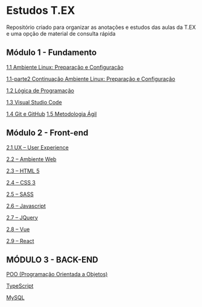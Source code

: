 # Estudos T.EX
Repositório criado para organizar as anotações e estudos das aulas da T.EX e uma opção de material de consulta rápida

## Módulo 1 - Fundamento 
[1.1 Ambiente Linux: Preparação e Configuração]()

[1.1-parte2 Continuação Ambiente Linux: Preparação e Configuração]()

[1.2 Lógica de Programação]()

[1.3 Visual Studio Code]()

[1.4 Git e GitHub]()
[1.5 Metodologia Ágil]()

## Módulo 2 - Front-end
[2.1 UX – User Experience](/ux)

[2.2 – Ambiente Web](/ambiente-web)

[2.3 – HTML 5](html5)

[2.4 – CSS 3](/css3)


[2.5 – SASS](/sass)

[2.6 – Javascript](/js/js.md)

[2.7 – JQuery](/jquery/jquery.md)

[2.8 – Vue](/vue/vue.md)

[2.9 – React](/react/react.md)

## MÓDULO 3 - BACK-END
[POO (Programação Orientada a Objetos)](/POO/POO.md)

[TypeScript](/typescript/typescript.md)

[MySQL](/mysql/mysql.md)



